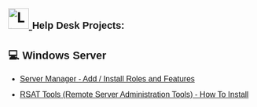 <h1>
  <a href="https://www.linkedin.com/in/rashadhagen/">
    <img src="https://i.imgur.com/bYUDnOO.png" alt="LinkedIn" width="42px" />
  </a> 
  <span style="font-family: Arial, sans-serif; font-size: 20px; font-weight: bold;">Help Desk Projects:</span> 
  <br/>
</h1>

<h2 style="font-family: Arial, sans-serif; font-size: 22px; font-weight: bold;">💻 Windows Server</h2>

<ul>
  <li><a href="https://github.com/RashadHagen/Server-Manager-Add-Install-Roles-and-Featues/tree/main" <strong style="font-family: Arial, sans-serif; font-size: 16px;">Server Manager - Add / Install Roles and Features</strong></a></li>
    </ul>
  </li>
<ul>
  <li><a href="https://github.com/RashadHagen/RSAT-Tools---How-To-Install" <strong style="font-family: Arial, sans-serif; font-size: 16px;">RSAT Tools (Remote Server Administration Tools) - How To Install
      </strong></a></li>
